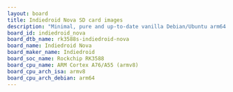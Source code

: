 ```yaml
---
layout: board
title: Indiedroid Nova SD card images
description: "Minimal, pure and up-to-date vanilla Debian/Ubuntu arm64 SD card images for Indiedroid Nova by Indiedroid, SoC: Rockchip RK3588, CPU ISA: armv8"
board_id: indiedroid_nova
board_dtb_name: rk3588s-indiedroid-nova
board_name: Indiedroid Nova
board_maker_name: Indiedroid
board_soc_name: Rockchip RK3588
board_cpu_name: ARM Cortex A76/A55 (armv8)
board_cpu_arch_isa: armv8
board_cpu_arch_debian: arm64
---
```

